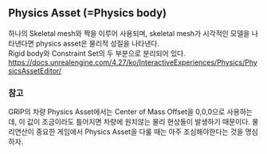 ## Physics Asset (=Physics body)
하나의 Skeletal mesh와 짝을 이루어 사용되며, skeletal mesh가 시각적인 모델을 나타낸다면 physics asset은 물리적 성질을 나타낸다.  
Rigid body와 Constraint Set의 두 부분으로 분리되어 있다.  
https://docs.unrealengine.com/4.27/ko/InteractiveExperiences/Physics/PhysicsAssetEditor/  


### 참고
GRIP의 차량 Physics Asset에서는 Center of Mass Offset을 0,0,0으로 사용하는데, 이 값이 조금이라도 틀어지면 차량에 원치않는 물리 현상들이 발생하기 때문이다. 물리연산이 중요한 게임에서 Physics Asset을 다룰 때는  아주 조심해야한다는 것을 명심하자.  



